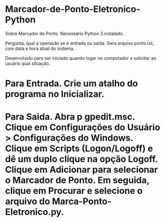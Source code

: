 # Marcador-de-Ponto-Eletronico-Python
Sobre Marcador de Ponto.
Necessário Python 3 instalado.

Pergunta, qual a operação se é entrada ou saída.
Gera arquivo ponto.txt, com data e hora atual do sistema.

Desenvolvido para ser iniciado quando logar no computador e solicitar ao usuário qual situação.
# Para Entrada. Crie um atalho do programa no Inicializar.
# Para Saida. Abra p gpedit.msc. Clique em Configurações do Usuário > Configurações do Windows. Clique em Scripts (Logon/Logoff) e dê um duplo clique na opção Logoff. Clique em Adicionar para selecionar o Marcador de Ponto. Em seguida, clique em Procurar e selecione o arquivo do Marca-Ponto-Eletronico.py.
